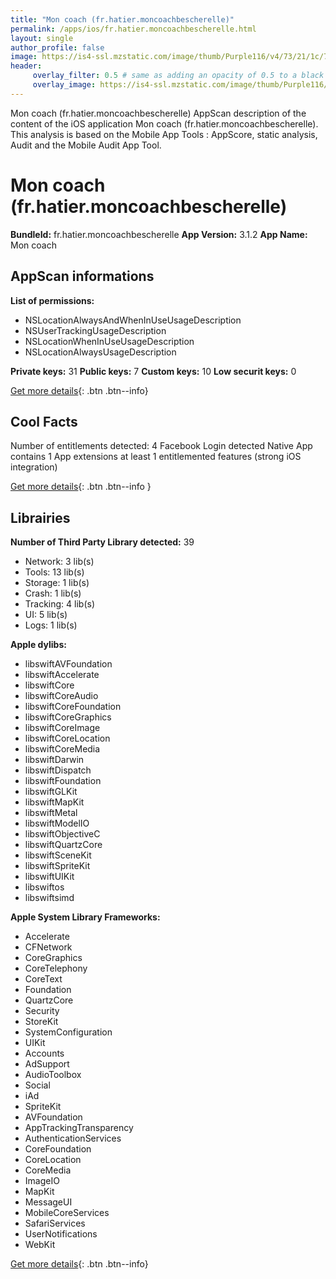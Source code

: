 ```yaml
---
title: "Mon coach (fr.hatier.moncoachbescherelle)"
permalink: /apps/ios/fr.hatier.moncoachbescherelle.html
layout: single
author_profile: false
image: https://is4-ssl.mzstatic.com/image/thumb/Purple116/v4/73/21/1c/73211c23-e892-1054-06ab-e1205b6bacf0/source/512x512bb.jpg
header: 
     overlay_filter: 0.5 # same as adding an opacity of 0.5 to a black background
     overlay_image: https://is4-ssl.mzstatic.com/image/thumb/Purple116/v4/73/21/1c/73211c23-e892-1054-06ab-e1205b6bacf0/source/512x512bb.jpg
---
```

Mon coach (fr.hatier.moncoachbescherelle) AppScan description of the content of the iOS application Mon coach (fr.hatier.moncoachbescherelle). This analysis is based on the Mobile App Tools : AppScore, static analysis, Audit and the Mobile Audit App Tool.

# Mon coach (fr.hatier.moncoachbescherelle)

**BundleId:** fr.hatier.moncoachbescherelle
**App Version:** 3.1.2
**App Name:** Mon coach


## AppScan informations 

**List of permissions:** 
- NSLocationAlwaysAndWhenInUseUsageDescription
- NSUserTrackingUsageDescription
- NSLocationWhenInUseUsageDescription
- NSLocationAlwaysUsageDescription
  
  
**Private keys:** 31
**Public keys:** 7
**Custom keys:** 10
**Low securit keys:** 0
  
[Get more details](/pricing.html){: .btn .btn--info}

## Cool Facts

Number of entitlements detected: 4
Facebook Login detected
Native App
contains 1 App extensions
at least 1 entitlemented features (strong iOS integration)
  
[Get more details](/pricing.html){: .btn .btn--info }

## Librairies 
**Number of Third Party Library detected:** 39
- Network: 3 lib(s)
- Tools: 13 lib(s)
- Storage: 1 lib(s)
- Crash: 1 lib(s)
- Tracking: 4 lib(s)
- UI: 5 lib(s)
- Logs: 1 lib(s)


**Apple dylibs:**
- libswiftAVFoundation
- libswiftAccelerate
- libswiftCore
- libswiftCoreAudio
- libswiftCoreFoundation
- libswiftCoreGraphics
- libswiftCoreImage
- libswiftCoreLocation
- libswiftCoreMedia
- libswiftDarwin
- libswiftDispatch
- libswiftFoundation
- libswiftGLKit
- libswiftMapKit
- libswiftMetal
- libswiftModelIO
- libswiftObjectiveC
- libswiftQuartzCore
- libswiftSceneKit
- libswiftSpriteKit
- libswiftUIKit
- libswiftos
- libswiftsimd


**Apple System Library Frameworks:**
- Accelerate
- CFNetwork
- CoreGraphics
- CoreTelephony
- CoreText
- Foundation
- QuartzCore
- Security
- StoreKit
- SystemConfiguration
- UIKit
- Accounts
- AdSupport
- AudioToolbox
- Social
- iAd
- SpriteKit
- AVFoundation
- AppTrackingTransparency
- AuthenticationServices
- CoreFoundation
- CoreLocation
- CoreMedia
- ImageIO
- MapKit
- MessageUI
- MobileCoreServices
- SafariServices
- UserNotifications
- WebKit


  
[Get more details](/pricing.html){: .btn .btn--info}

